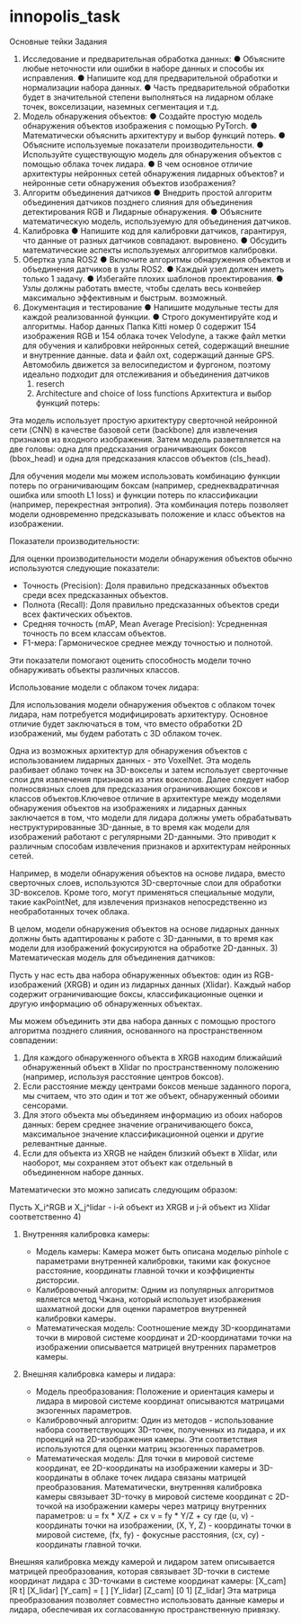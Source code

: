 # innopolis_task
Основные тейки 
Задания
1. Исследование и предварительная обработка данных:
● Объясните любые неточности или ошибки в наборе данных и способы их исправления.
● Напишите код для предварительной обработки и нормализации набора данных.
● Часть предварительной обработки будет в значительной степени выполняться на лидарном облаке точек, вокселизации, наземных
сегментация и т.д.
2. Модель обнаружения объектов:
● Создайте простую модель обнаружения объектов изображения с помощью PyTorch.
● Математически объяснить архитектуру и выбор функций потерь.
● Объясните используемые показатели производительности.
● Используйте существующую модель для обнаружения объектов с помощью облака точек лидара.
● В чем основное отличие архитектуры нейронных сетей обнаружения лидарных объектов?
и нейронные сети обнаружения объектов изображения?
3. Алгоритм объединения датчиков
● Внедрить простой алгоритм объединения датчиков позднего слияния для объединения детектирования RGB и
Лидарные обнаружения.
● Объясните математическую модель, используемую для объединения датчиков.
4. Калибровка
● Напишите код для калибровки датчиков, гарантируя, что данные от разных датчиков совпадают.
выровнено.
● Обсудить математические аспекты используемых алгоритмов калибровки.
5. Обертка узла ROS2
● Включите алгоритмы обнаружения объектов и объединения датчиков в узлы ROS2.
● Каждый узел должен иметь только 1 задачу.
● Избегайте плохих шаблонов проектирования.
● Узлы должны работать вместе, чтобы сделать весь конвейер максимально эффективным и быстрым.
возможный.
6. Документация и тестирование
● Напишите модульные тесты для каждой реализованной функции.
● Строго документируйте код и алгоритмы.
Набор данных
Папка Kitti номер 0 содержит 154 изображения RGB и 154 облака точек Velodyne, а также
файл метки для обучения и калибровки нейронных сетей, содержащий внешние и внутренние данные.
data и файл oxt, содержащий данные GPS. Автомобиль движется за велосипедистом и фургоном, поэтому
идеально подходит для отслеживания и объединения датчиков
   1) reserch
   2) Architecture and choice of loss functions
Архитектura и выбор функций потерь:

Эта модель использует простую архитектуру сверточной нейронной сети (CNN) в качестве базовой сети (backbone) для извлечения признаков из входного изображения. Затем модель разветвляется на две головы: одна для предсказания ограничивающих боксов (bbox_head) и одна для предсказания классов объектов (cls_head).

Для обучения модели мы можем использовать комбинацию функции потерь по ограничивающим боксам (например, среднеквадратичная ошибка или smooth L1 loss) и функции потерь по классификации (например, перекрестная энтропия). Эта комбинация потерь позволяет модели одновременно предсказывать положение и класс объектов на изображении.

Показатели производительности:

Для оценки производительности модели обнаружения объектов обычно используются следующие показатели:

- Точность (Precision): Доля правильно предсказанных объектов среди всех предсказанных объектов.
- Полнота (Recall): Доля правильно предсказанных объектов среди всех фактических объектов.
- Средняя точность (mAP, Mean Average Precision): Усредненная точность по всем классам объектов.
- F1-мера: Гармоническое среднее между точностью и полнотой.

Эти показатели помогают оценить способность модели точно обнаруживать объекты различных классов.

Использование модели с облаком точек лидара:

Для использования модели обнаружения объектов с облаком точек лидара, нам потребуется модифицировать архитектуру. Основное отличие будет заключаться в том, что вместо обработки 2D изображений, мы будем работать с 3D облаком точек.

Одна из возможных архитектур для обнаружения объектов с использованием лидарных данных - это VoxelNet. Эта модель разбивает облако точек на 3D-вокселы и затем использует сверточные слои для извлечения признаков из этих вокселов. Далее следует набор полносвязных слоев для предсказания ограничивающих боксов и классов объектов.Ключевое отличие в архитектуре между моделями обнаружения объектов на изображениях и лидарных данных заключается в том, что модели для лидара должны уметь обрабатывать неструктурированные 3D-данные, в то время как модели для изображений работают с регулярными 2D-данными. Это приводит к различным способам извлечения признаков и архитектурам нейронных сетей.

Например, в модели обнаружения объектов на основе лидара, вместо сверточных слоев, используются 3D-сверточные слои для обработки 3D-вокселов. Кроме того, могут применяться специальные модули, такие какPointNet, для извлечения признаков непосредственно из необработанных точек облака.

В целом, модели обнаружения объектов на основе лидарных данных должны быть адаптированы к работе с 3D-данными, в то время как модели для изображений фокусируются на обработке 2D-данных.
   3)
Математическая модель для объединения датчиков:

Пусть у нас есть два набора обнаруженных объектов: один из RGB-изображений (XRGB) и один из лидарных данных (Xlidar). Каждый набор содержит ограничивающие боксы, классификационные оценки и другую информацию об обнаруженных объектах.

Мы можем объединить эти два набора данных с помощью простого алгоритма позднего слияния, основанного на пространственном совпадении:

1. Для каждого обнаруженного объекта в XRGB находим ближайший обнаруженный объект в Xlidar по пространственному положению (например, используя расстояние центров боксов).
2. Если расстояние между центрами боксов меньше заданного порога, мы считаем, что это один и тот же объект, обнаруженный обоими сенсорами.
3. Для этого объекта мы объединяем информацию из обоих наборов данных: берем среднее значение ограничивающего бокса, максимальное значение классификационной оценки и другие релевантные данные.
4. Если для объекта из XRGB не найден близкий объект в Xlidar, или наоборот, мы сохраняем этот объект как отдельный в объединенном наборе данных.

Математически это можно записать следующим образом:

Пусть X_i^RGB и X_j^lidar - i-й объект из XRGB и j-й объект из Xlidar соответственно
   4)
1. Внутренняя калибровка камеры:
   - Модель камеры: Камера может быть описана моделью pinhole с параметрами внутренней калибровки, такими как фокусное расстояние, координаты главной точки и коэффициенты дисторсии.
   - Калибровочный алгоритм: Одним из популярных алгоритмов является метод Чжана, который использует изображения шахматной доски для оценки параметров внутренней калибровки камеры.
   - Математическая модель: Соотношение между 3D-координатами точки в мировой системе координат и 2D-координатами точки на изображении описывается матрицей внутренних параметров камеры.

2. Внешняя калибровка камеры и лидара:
   - Модель преобразования: Положение и ориентация камеры и лидара в мировой системе координат описываются матрицами экзогенных параметров.
   - Калибровочный алгоритм: Один из методов - использование набора соответствующих 3D-точек, полученных из лидара, и их проекций на 2D-изображения камеры. Эти соответствия используются для оценки матриц экзогенных параметров.
   - Математическая модель: Для точки в мировой системе координат, ее 2D-координаты на изображении камеры и 3D-координаты в облаке точек лидара связаны матрицей преобразования.
Математически, внутренняя калибровка камеры связывает 3D-точку в мировой системе координат с 2D-точкой на изображении камеры через матрицу внутренних параметров:
u = fx * X/Z + cx
v = fy * Y/Z + cy
где (u, v) - координаты точки на изображении, (X, Y, Z) - координаты точки в мировой системе, (fx, fy) - фокусные расстояния, (cx, cy) - координаты главной точки.

Внешняя калибровка между камерой и лидаром затем описывается матрицей преобразования, которая связывает 3D-точки в системе координат лидара с 3D-точками в системе координат камеры:
[X_cam]   [R t] [X_lidar]
[Y_cam] = [   ] [Y_lidar]
[Z_cam]   [0 1] [Z_lidar]
Эта матрица преобразования позволяет совместно использовать данные камеры и лидара, обеспечивая их согласованную пространственную привязку.

